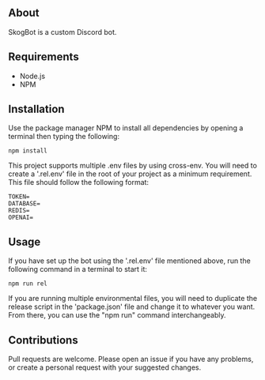 ## About

SkogBot is a custom Discord bot.

## Requirements

* Node.js
* NPM

## Installation

Use the package manager NPM to install all dependencies by opening a terminal then typing the following:

```
npm install
```

This project supports multiple .env files by using cross-env. You will need to create a '.rel.env' file in the root of your project as a minimum requirement. This file should follow the following format:

```.rel.env
TOKEN=
DATABASE=
REDIS=
OPENAI=
```

## Usage

If you have set up the bot using the '.rel.env' file mentioned above, run the following command in a terminal to start it:

```
npm run rel
```

If you are running multiple environmental files, you will need to duplicate the release script in the 'package.json' file and change it to whatever you want. From there, you can use the "npm run" command interchangeably.

## Contributions

Pull requests are welcome. Please open an issue if you have any problems, or create a personal request with your suggested changes.